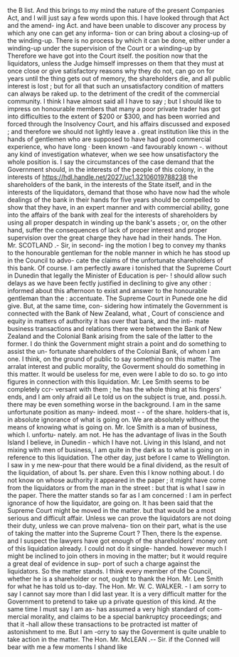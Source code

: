 the B list. And this brings to my mind the nature of the present Companies Act, and I will just say a few words upon this. I have looked through that Act and the amend- ing Act. and have been unable to discover any process by which any one can get any informa- tion or can bring about a closing-up of the winding-up. There is no process by which it can be done, either under a winding-up under the supervision of the Court or a winding-up by Therefore we have got into the Court itself. the position now that the liquidators, unless the Judge himself impresses on them that they must at once close or give satisfactory reasons why they do not, can go on for years until the thing gets out of memory, the shareholders die, and all public interest is lost ; but for all that such an unsatisfactory condition of matters can always be raked up. to the detriment of the credit of the commercial community. I think I have almost said all I have to say ; but I should like to impress on honourable members that many a poor private trader has got into difficulties to the extent of $200 or $300, and has been worried and forced through the Insolvency Court, and his affairs discussed and exposed ; and therefore we should not lightly leave a . great institution like this in the hands of gentlemen who are supposed to have had good commercial experience, who have long · been known -and favourably known -. without any kind of investigation whatever, when we see how unsatisfactory the whole position is. I say the circumstances of the case demand that the Government should, in the interests of the people of this colony, in the interests of https://hdl.handle.net/2027/uc1.32106019788238 the shareholders of the bank, in the interests of the State itself, and in the interests of the liquidators, demand that those who have now had the whole dealings of the bank in their hands for five years should be compelled to show that they have, in an expert manner and with commercial ability, gone into the affairs of the bank with zeal for the interests of shareholders by using all proper despatch in winding up the bank's assets ; or, on the other hand, suffer the consequences of lack of proper interest and proper supervision over the great charge they have had in their hands. The Hon. Mr. SCOTLAND .- Sir, in second- ing the motion I beg to convey my thanks to the honourable gentleman for the noble manner in which he has stood up in the Council to advo- cate the claims of the unfortunate shareholders of this bank. Of course. I am perfectly aware i tonished that the Supreme Court in Dunedin that legally the Minister of Education is per- ! should allow such delays as we have been fectly justified in declining to give any other : informed about this afternoon to exist and answer to the honourable gentleman than the : accentuate. The Supreme Court in Punede one he did give. But, at the same time, con- sidering how intimately the Government is connected with the Bank of New Zealand, what , Court of conscience and equity in matters of authority it has over that bank, and the inti- mate business transactions and relations there were between the Bank of New Zealand and the Colonial Bank arising from the sale of the latter to the former. I do think the Government might strain a point and do something to assist the un- fortunate shareholders of the Colonial Bank, of whom I am one. I think, on the ground of public to say something on this matter. The arralat interest and public morality, the Goverment should do something in this matter. It would be useless for me, even were I able to do so. to go into figures in connection with this liquidation. Mr. Lee Smith seems to be completely ccr- versant with them ; he has the whole thing at his fingers' ends, and I am only afraid ail Le told us on the subject is true, and. possi.h. there may be even something worse in the background. I am in the same unfortunate position as many- indeed. most - - of the share. holders-that is, in absolute ignorance of what is going on. We are absolutely without the means of knowing what is going on. Mr. Ice Smith is a man of business, which I. unfortu- nately. am not. He has the advantage of livas in the South Island I believe, in Dunedin - which I have not. Living in this Island, and not mixing with men of business, I am quite in the dark as to what is going on in reference to this liquidation. The other day, just before I came to Wellington. I saw in y me new-pour that there would be a final dividend, as the result of the liquidation, of about 1s. per share. Even this I know nothing about. I do not know on whose authority it appeared in the paper ; it might have come from the liquidators or from the man in the street : but that is what I saw in the paper. There the matter stands so far as I am concerned : I am in perfect ignorance of how the liquidator, are going on. It has been said that the Supreme Court might be moved in the matter. but that would be a most serious and difficult affair. Unless we can prove the liquidators are not doing their duty, unless we can prove malvena- tion on their part, what is the use of taking the matter into the Supreme Court ? Then, there Is the expense. and I suspect the lawyers have got enough of the shareholders' money ont of this liquidation already. I could not do it single- handed. however much I might be inclined to join others in moving in the matter; but it would require a great deal of evidence in sup- port of such a charge against the liquidators. So the matter stands. I think every member of the Council, whether he is a shareholder or not, ought to thank the Hon. Mr. Lee Smith for what he has told us to-day. The Hon. Mr. W. C. WALKER. - I am sorry to say I cannot say more than I did last year. It is a very difficult matter for the Government to pretend to take up a private question of this kind. At the same time I must say I am as- has assumed a very high standard of com- mercial morality, and claims to be a special bankruptcy proceedings; and that it -hall allow these transactions to be protracted ist matter of astonishment to me. But I am -orry to say the Goverment is quite unable to take action in the matter. The Hon. Mr. McLEAN .-- Sir. if the Conned will bear with me a few moments I shand like 